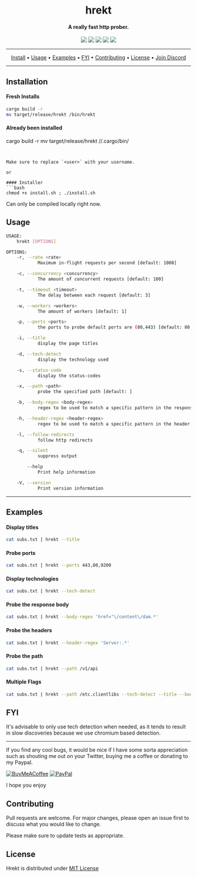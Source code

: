 <h1 align="center">hrekt
  <br>
</h1>

<h4 align="center">A really fast http prober.</h4>

<p align="center">
  <a href="/LICENSE"><img src="https://img.shields.io/badge/license-MIT-blue.svg"/></a>
  <a href="https://www.rust-lang.org/"><img src="https://camo.githubusercontent.com/2ed8a73e5c5d21391f6dfc3ed93f70470c1d4ccf32824d96f943420163df9963/68747470733a2f2f696d672e736869656c64732e696f2f62616467652f4c616e67756167652d527573742d3138313731373f636f6c6f723d726564"/></a>
  <a href="https://github.com/ethicalhackingplayground/hrekt/issues"><img src="https://img.shields.io/badge/contributions-welcome-brightgreen.svg?style=flat"></a>
  <a href="https://twitter.com/z0idsec"><img src="https://img.shields.io/twitter/follow/z0idsec.svg?logo=twitter"></a>
  <a href="https://discord.gg/MQWCem5b"><img src="https://img.shields.io/discord/862900124740616192.svg?logo=discord"></a>
  <br>
</p>

---

<p align="center">
  <a href="#installation">Install</a> •
  <a href="#usage">Usage</a> •
  <a href="#examples">Examples</a> •
  <a href="#fyi">FYI</a> •
  <a href="#contributing">Contributing</a> •
  <a href="#license">License</a> •
  <a href="https://discord.gg/MQWCem5b">Join Discord</a> 
</p>

---

## Installation

#### Fresh Installs
```bash
cargo build -r
mv target/release/hrekt /bin/hrekt
```

#### Already been installed
cargo build -r
mv target/release/hrekt /<user>/.cargo/bin/
```


Make sure to replace `<user>` with your username.

or 

#### Installer
```bash
chmod +x install.sh ; ./install.sh
```

Can only be compiled locally right now.


## Usage

```bash
USAGE:
    hrekt [OPTIONS]

OPTIONS:
    -r, --rate <rate>
            Maximum in-flight requests per second [default: 1000]

    -c, --concurrency <concurrency>
            The amount of concurrent requests [default: 100]

    -t, --timeout <timeout>
            The delay between each request [default: 3]

    -w, --workers <workers>
            The amount of workers [default: 1]

    -p, --ports <ports>
            the ports to probe default ports are (80,443) [default: 80,443]

    -i, --title
            display the page titles

    -d, --tech-detect
            display the technology used

    -s, --status-code
            display the status-codes

    -x, --path <path>
            probe the specified path [default: ]

    -b, --body-regex <body-regex>
            regex to be used to match a specific pattern in the response [default: ]

    -h, --header-regex <header-regex>
            regex to be used to match a specific pattern in the header [default: ]

    -l, --follow-redirects
            follow http redirects

    -q, --silent
            suppress output

        --help
            Print help information

    -V, --version
            Print version information
```

---

## Examples

#### Display titles

```bash
cat subs.txt | hrekt --title
```

#### Probe ports

```bash
cat subs.txt | hrekt --ports 443,80,9200 
```

#### Display technologies

```bash
cat subs.txt | hrekt --tech-detect
```

#### Probe the response body

```bash
cat subs.txt | hrekt --body-regex 'href="\/content\/dam.*'
```

#### Probe the headers

```bash
cat subs.txt | hrekt --header-regex 'Server:.*'
```

#### Probe the path

```bash
cat subs.txt | hrekt --path /v1/api
```

#### Multiple Flags

```bash
cat subs.txt | hrekt --path /etc.clientlibs --tech-detect --title --body-regex 'href="\/content\/dam.*'
```

## FYI
It's advisable to only use tech detection when needed, as it tends to result in slow discoveries because we use chromium based detection.

---

If you find any cool bugs, it would be nice if I have some sorta appreciation such as shouting me out on your Twitter, buying me a coffee or donating to my Paypal.
  
[![BuyMeACoffee](https://img.shields.io/badge/Buy%20Me%20a%20Coffee-ffdd00?style=for-the-badge&logo=buy-me-a-coffee&logoColor=black)](https://www.buymeacoffee.com/SBhULWm) [![PayPal](https://img.shields.io/badge/PayPal-00457C?style=for-the-badge&logo=paypal&logoColor=white)](https://www.paypal.com/paypalme/cyberlixpty)

I hope you enjoy

## Contributing

Pull requests are welcome. For major changes, please open an issue first
to discuss what you would like to change.

Please make sure to update tests as appropriate.


## License

Hrekt is distributed under [MIT License](https://github.com/ethicalhackingplayground/hrekt/blob/main/LICENSE)
